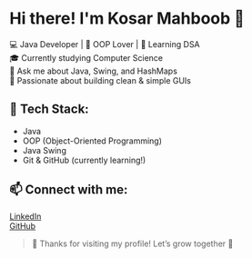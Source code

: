 

# Hi there! I'm Kosar Mahboob 👋

💻 Java Developer | 🧠 OOP Lover | 🌱 Learning DSA  
🎓 Currently studying Computer Science  
💬 Ask me about Java, Swing, and HashMaps  
🌸 Passionate about building clean & simple GUIs

## 🔧 Tech Stack:
- Java
- OOP (Object-Oriented Programming)
- Java Swing
- Git & GitHub (currently learning!)

## 📫 Connect with me:
[LinkedIn](https://www.linkedin.com/in/KosarMahboob)  
[GitHub](https://github.com/kosar-mahboob)

> 🌟 Thanks for visiting my profile! Let’s grow together 💖
 
